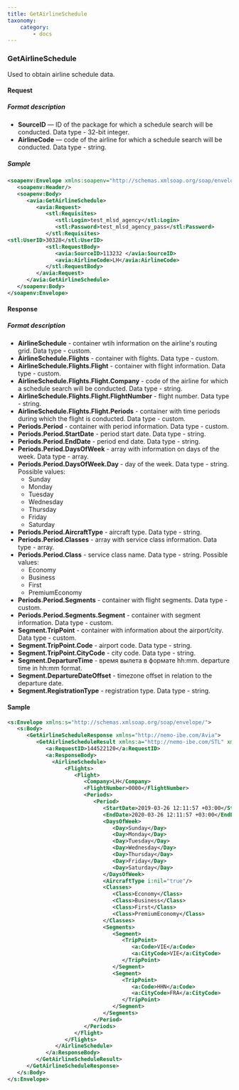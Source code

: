 ```yaml
---
title: GetAirlineSchedule
taxonomy:
    category:
        - docs
---
```


### GetAirlineSchedule

Used to obtain airline schedule data. 

#### Request

##### Format description

-   **SourceID** — ID of the package for which a schedule search will be conducted. Data type - 32-bit integer. 
-   **AirlineCode** — code of the airline for which a schedule search will be conducted. Data type - string.

##### Sample

```xml
<soapenv:Envelope xmlns:soapenv="http://schemas.xmlsoap.org/soap/envelope/" xmlns:avia="http://nemo-ibe.com/Avia" xmlns:stl="http://nemo-ibe.com/STL">
   <soapenv:Header/>
   <soapenv:Body>
      <avia:GetAirlineSchedule>
         <avia:Request>
            <stl:Requisites>
               <stl:Login>test_mlsd_agency</stl:Login>
               <stl:Password>test_mlsd_agency_pass</stl:Password>
            </stl:Requisites>
<stl:UserID>30328</stl:UserID>
            <stl:RequestBody>
               <avia:SourceID>113232 </avia:SourceID>
               <avia:AirlineCode>LH</avia:AirlineCode>
            </stl:RequestBody>
         </avia:Request>
      </avia:GetAirlineSchedule>
   </soapenv:Body>
</soapenv:Envelope>
```

#### Response

##### Format description

-   **AirlineSchedule** - container wtih information on the airline's routing grid. Data type - custom. 
-   **AirlineSchedule.Flights** - container with flights. Data type - custom. 
-   **AirlineSchedule.Flights.Flight** - container with flight information. Data type - custom. 
-   **AirlineSchedule.Flights.Flight.Company** - code of the airline for which a schedule search will be conducted. Data type - string.
-   **AirlineSchedule.Flights.Flight.FlightNumber** - flight number. Data type - string.
-   **AirlineSchedule.Flights.Flight.Periods** - container with time periods during which the flight is conducted. Data type - custom. 
-  **Periods.Period** - container with period information. Data type - custom. 
-  **Periods.Period.StartDate** - period start date. Data type - string. 
-  **Periods.Period.EndDate** - period end date. Data type - string.
-  **Periods.Period.DaysOfWeek** - array with information on days of the week. Data type - array.
-  **Periods.Period.DaysOfWeek.Day** - day of the week. Data type - string. Possible values:
   - Sunday 
   - Monday 
   - Tuesday 
   - Wednesday
   - Thursday 
   - Friday 
   - Saturday
-  **Periods.Period.AircraftType** - aircraft type. Data type - string.
-  **Periods.Period.Classes** - array with service class information. Data type - array.
-  **Periods.Period.Class** - service class name. Data type - string. Possible values: 
   - Economy
   - Business
   - First
   - PremiumEconomy
-  **Periods.Period.Segments** - container with flight segments. Data type - custom.
-  **Periods.Period.Segments.Segment** - container with segment information. Data type - custom.
-  **Segment.TripPoint** - container with information about the airport/city. Data type - custom.
-  **Segment.TripPoint.Code** - airport code. Data type - string.
-  **Segment.TripPoint.CityCode** - city code. Data type - string.
-  **Segment.DepartureTime** - время вылета в формате hh:mm. departure time in hh:mm format. 
-  **Segment.DepartureDateOffset** - timezone offset in relation to the departure date. 
-  **Segment.RegistrationType** - registration type. Data type - string. 

#### Sample

```xml
<s:Envelope xmlns:s="http://schemas.xmlsoap.org/soap/envelope/">
   <s:Body>
      <GetAirlineScheduleResponse xmlns="http://nemo-ibe.com/Avia">
         <GetAirlineScheduleResult xmlns:a="http://nemo-ibe.com/STL" xmlns:i="http://www.w3.org/2001/XMLSchema-instance">
            <a:RequestID>144522120</a:RequestID>
            <a:ResponseBody>
              <AirlineSchedule>
                  <Flights>
                     <Flight>
                        <Company>LH</Company>
                        <FlightNumber>0000</FlightNumber>
                        <Periods>
                           <Period>
                              <StartDate>2019-03-26 12:11:57 +03:00</StartDate>
                              <EndDate>2020-03-26 12:11:57 +03:00</EndDate>
                              <DaysOfWeek>
                                 <Day>Sunday</Day>
                                 <Day>Monday</Day>
                                 <Day>Tuesday</Day>
                                 <Day>Wednesday</Day>
                                 <Day>Thursday</Day>
                                 <Day>Friday</Day>
                                 <Day>Saturday</Day>
                              </DaysOfWeek>
                              <AircraftType i:nil="true"/>
                              <Classes>
                                 <Class>Economy</Class>
                                 <Class>Business</Class>
                                 <Class>First</Class>
                                 <Class>PremiumEconomy</Class>
                              </Classes>
                              <Segments>
                                 <Segment>
                                    <TripPoint>
                                       <a:Code>VIE</a:Code>
                                       <a:CityCode>VIE</a:CityCode>
                                    </TripPoint>
                                 </Segment>
                                 <Segment>
                                    <TripPoint>
                                       <a:Code>HHN</a:Code>
                                       <a:CityCode>FRA</a:CityCode>
                                    </TripPoint>
                                 </Segment>
                              </Segments>
                           </Period>
                        </Periods>
                     </Flight>
                  </Flights>
               </AirlineSchedule>
            </a:ResponseBody>
         </GetAirlineScheduleResult>
      </GetAirlineScheduleResponse>
   </s:Body>
</s:Envelope>
```